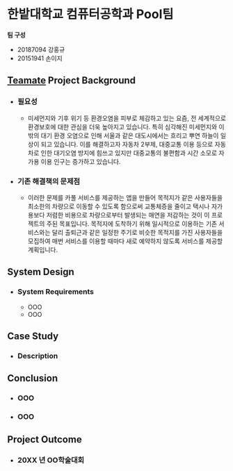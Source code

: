 # 한밭대학교 컴퓨터공학과 Pool팀

**팀 구성**  
- 20187094 강홍규     
- 20151941 손이지

## <u>Teamate</u> Project Background
- ### 필요성
  - 미세먼지와 기후 위기 등 환경오염을 피부로 체감하고 있는 요즘, 전 세계적으로 환경보호에 대한 관심을 더욱 높아지고 있습니다. 특히 심각해진 미세먼지와 이 밖의 대기 환경 오염으로 인해 서울과 같은 대도시에서는 흐리고 뿌연 하늘이 일상이 되고 있습니다. 이를 해결하고자 자동차 2부제, 대중교통 이용 등으로 자동차로 인한 대기오염 방지에 힘쓰고 있지만 대중교통의 불편함과 시간 소모로 자가용 이용 인구는 증가하고 있습니다. 
- ### 기존 해결책의 문제점
  - 이러한 문제를 카풀 서비스를 제공하는 앱을 만들어 목적지가 같은 사용자들을 최소한의 차량으로 이동할 수 있도록 함으로써 교통체증을 줄이고 택시나 자가용보다 저렴한 비용으로 차량으로부터 발생되는 매연을 저감하는 것이 이 프로젝트의 주된 목표입니다. 목적지에 도착하기 위해 일시적으로 이용하는 기존 서비스와는 달리 출퇴근과 같은 일정한 주기로 비슷한 목적지를 가진 사용자들을 모집하여 매번 서비스를 이용할 때마다 새로 예약하지 않도록 서비스를 제공할 계획입니다.
  
## System Design
  - ### System Requirements
    - OOO
    - OOO
    
## Case Study
  - ### Description
  
  
## Conclusion
  - ### OOO
  - ### OOO
  
## Project Outcome
- ### 20XX 년 OO학술대회 

